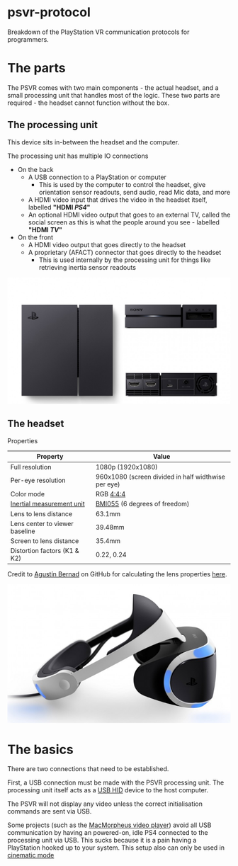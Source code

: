# psvr-protocol

Breakdown of the PlayStation VR communication protocols for programmers.

# The parts

The PSVR comes with two main components - the actual headset, and a small
processing unit that handles most of the logic. These two parts are required -
the headset cannot function without the box.

## The processing unit

This device sits in-between the headset and the computer.

The processing unit has multiple IO connections

* On the back
  * A USB connection to a PlayStation or computer
      * This is used by the computer to control the headset, give
        orientation sensor readouts, send audio, read Mic data, and more
  * A HDMI video input that drives the video in the headset itself,
    labelled **"HDMI _PS4_"**
  * An optional HDMI video output that goes to an external TV,
    called the social screen as this is what the people around you see - labelled **"HDMI _TV_"**
* On the front
  * A HDMI video output that goes directly to the headset
  * A proprietary (AFACT) connector that goes directly to the headset
      * This is used internally by the processing unit for things like
        retrieving inertia sensor readouts

![psvr processing unit](res/images/psvr-processing-unit.jpg)

## The headset

Properties

| Property                              | Value
|---------------------------------------|----------
| Full resolution                       | 1080p (1920x1080)
| Per-eye resolution                    | 960x1080 (screen divided in half widthwise per eye)
| Color mode                            | RGB [4:4:4][chroma_subsampling_wiki]
| [Inertial measurement unit][imu_wiki] | [BMI055][imu datasheet] (6 degrees of freedom)
| Lens to lens distance                 | 63.1mm
| Lens center to viewer baseline        | 39.48mm
| Screen to lens distance               | 35.4mm
| Distortion factors (K1 & K2)          | 0.22, 0.24

Credit to [Agustín Bernad](https://gitub.com/gusmanb) on GitHub for calculating the lens properties [here](https://github.com/gusmanb/PSVRFramework/issues/27).

[imu_wiki]: https://en.wikipedia.org/wiki/Inertial_measurement_unit
[imu datasheet]: https://www.bosch-sensortec.com/bst/products/all_products/bmi055
[chroma_subsampling_wiki]: https://en.wikipedia.org/wiki/Chroma_subsampling

![psvr headset](res/images/psvr-headset.jpg)


# The basics

There are two connections that need to be established.

First, a USB connection must be made with the PSVR processing unit.
The processing unit itself acts as a [USB HID](https://en.wikipedia.org/wiki/USB_human_interface_device_class) device to the host computer.

The PSVR will not display any video unless the correct initialisation
commands are sent via USB.

Some projects (such as the [MacMorpheus video player][MacMorpheus]) avoid all
USB communication by having an powered-on, idle PS4 connected to the processing
unit via USB. This sucks because it is a pain having a PlayStation hooked up
to your system. This setup also can only be used in [cinematic mode][cinematic mode]

[MacMorpheus]: https://github.com/emoRaivis/MacMorpheus

[cinematic mode]: modes/cinematic.md




